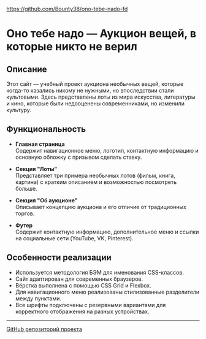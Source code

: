 https://github.com/Bounty38/ono-tebe-nado-fd

# Оно тебе надо — Аукцион вещей, в которые никто не верил

## Описание

Этот сайт — учебный проект аукциона необычных вещей, которые когда-то казались никому не нужными, но впоследствии стали культовыми. Здесь представлены лоты из мира искусства, литературы и кино, которые были недооценены современниками, но изменили культуру.

## Функциональность

- **Главная страница**  
  Содержит навигационное меню, логотип, контактную информацию и основную обложку с призывом сделать ставку.

- **Секция "Лоты"**  
  Представляет три примера необычных лотов (фильм, книга, картина) с кратким описанием и возможностью посмотреть больше.

- **Секция "Об аукционе"**  
  Описывает концепцию аукциона и его отличие от традиционных торгов.

- **Футер**  
  Содержит контактную информацию, дополнительное меню и ссылки на социальные сети (YouTube, VK, Pinterest).

## Особенности реализации

- Используется методология БЭМ для именования CSS-классов.
- Сайт адаптирован для современных браузеров.
- Вёрстка выполнена с помощью CSS Grid и Flexbox.
- Для навигационного меню реализованы стилизованные разделители между пунктами.
- Все шрифты подключены с резервными вариантами для корректного отображения на разных устройствах.

---
[GitHub репозиторий проекта](https://github.com/Bounty38/ono-tebe-nado-fd)